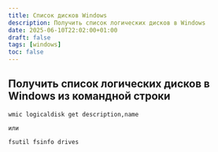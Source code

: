 ```yaml
---
title: Список дисков Windows
description: Получить список логических дисков в Windows
date: 2025-06-10T22:02:00+01:00
draft: false
tags: [windows] 
toc: false
---
```


## Получить список логических дисков в Windows из командной строки


```pwsh
wmic logicaldisk get description,name

или

fsutil fsinfo drives
```
